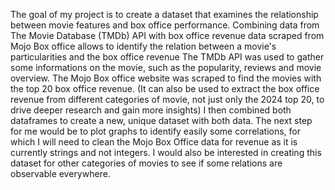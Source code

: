 The goal of my project is to create a dataset that examines the relationship between movie features and box office performance. 
Combining data from The Movie Database (TMDb) API with box office revenue data scraped from Mojo Box office allows to identify the relation between a movie's particularities and the box office revenue
The TMDb API was used to gather some informations on the movie, such as the popularity, reviews and movie overview.
The Mojo Box office website was scraped to find the movies with the top 20 box office revenue. (It can also be used to extract the box office revenue from different categories of movie, not just only the 2024 top 20, to drive deeper research and gain more insights)
I then combined both dataframes to create a new, unique dataset with both data. 
The next step for me would be to plot graphs to identify easily some correlations, for which I will need to clean the Mojo Box Office data for revenue as it is currently strings and not integers. I would also be interested in creating this dataset for other categories of movies to see if some relations are observable everywhere.
